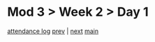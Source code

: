 # Mod 3 > Week 2 > Day 1

[attendance log](https://applied.whitehat.org.uk/mod/questionnaire/complete.php?id=6702)
[prev](/swe/mod3/wk1/day5.html) | [next](/swe/mod3/wk2/day2.html)
[main](/swe)